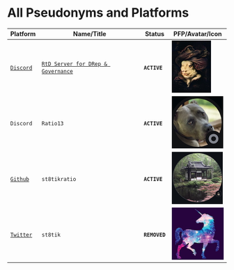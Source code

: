 # All Pseudonyms and Platforms
| Platform                                          | Name/Title                                                   | Status              | PFP/Avatar/Icon     |
| ------------------                                | -----------------------                                      |-------------------- | ----------          |
| [`Discord`](https://discord.gg/ru9BsJPs5F) | [`RtD Server for DRep & Governance`](https://discord.gg/ru9BsJPs5F) | **`ACTIVE`**        | [![img](docs/thumbs/RtD_Discord_Server_120H_IMG.jpeg)](https://discord.gg/ru9BsJPs5F)
| `Discord`                                         | `Ratio13`                                                    | **`ACTIVE`**        | ![img](docs/thumbs/Ratio13_Discord_Avatar_120H.jpg)
| [`Github`](https://github.com/st8tikratio)        |`st8tikratio`                                                 | **`ACTIVE`**        | [![img](docs/thumbs/St8tikRatio_Github_Avatar_120H_IMG.jpg)](https://github.com/st8tikratio)
| [`Twitter`](https://x.com)                        | `st8tik`                                                     | **`REMOVED`**       | [![img](docs/thumbs/Twitter_Avatar_120H_IMG.jpg)](https://x.com)
